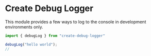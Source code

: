# Create Debug Logger

This module provides a few ways to log to the console in development
environments only.

```ts
import { debugLog } from "create-debug-logger"

debugLog("hello world");
// 
```